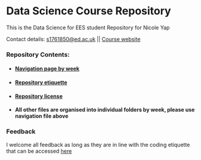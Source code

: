 # Data Science Course Repository


This is the Data Science for EES student Repository for Nicole Yap 

Contact details: s1761850@ed.ac.uk  ||  [Course website](https://datascienceees.github.io/)

### Repository Contents:
- #### [Navigation page by week](/navigation.md)
- #### [Repository etiquette](/etiquette.md)
- #### [Repository license](/LICENSE)
- #### All other files are organised into individual folders by week, please use navigation file above

### Feedback
I welcome all feedback as long as they are in line with the coding etiquette that can be accessed [here](/etiquette.md)
